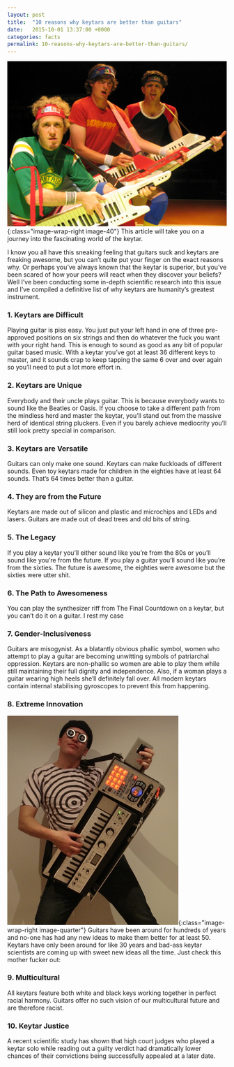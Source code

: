 ```yaml
---
layout: post
title:  "10 reasons why keytars are better than guitars"
date:   2015-10-01 13:37:00 +0000
categories: facts
permalink: 10-reasons-why-keytars-are-better-than-guitars/
---
```


![Keytar Chads](/assets/img/keytar-chad.jpg){:class="image-wrap-right image-40"}
This article will take you on a journey into the fascinating world of the keytar. 
<!--more-->
I know you all have this sneaking feeling that guitars suck and keytars are freaking awesome, but you can’t quite put your finger on the exact reasons why. Or perhaps you’ve always known that the keytar is superior, but you’ve been scared of how your peers will react when they discover your beliefs? Well I’ve been conducting some in-depth scientific research into this issue and I’ve compiled a definitive list of why keytars are humanity’s greatest instrument.

### 1. Keytars are Difficult
Playing guitar is piss easy. You just put your left hand in one of three pre-approved positions on six strings and then do whatever the fuck you want with your right hand. This is enough to sound as good as any bit of popular guitar based music. With a keytar you’ve got at least 36 different keys to master, and it sounds crap to keep tapping the same 6 over and over again so you’ll need to put a lot more effort in.

### 2. Keytars are Unique
Everybody and their uncle plays guitar. This is because everybody wants to sound like the Beatles or Oasis. If you choose to take a different path from the mindless herd and master the keytar, you’ll stand out from the massive herd of identical string pluckers. Even if you barely achieve mediocrity you’ll still look pretty special in comparison.

### 3. Keytars are Versatile
Guitars can only make one sound. Keytars can make fuckloads of different sounds. Even toy keytars made for children in the eighties have at least 64 sounds. That’s 64 times better than a guitar.

### 4. They are from the Future
Keytars are made out of silicon and plastic and microchips and LEDs and lasers. Guitars are made out of dead trees and old bits of string.

### 5. The Legacy
If you play a keytar you’ll either sound like you’re from the 80s or you’ll sound like you’re from the future. If you play a guitar you’ll sound like you’re from the sixties. The future is awesome, the eighties were awesome but the sixties were utter shit.

### 6. The Path to Awesomeness
You can play the synthesizer riff from The Final Countdown on a keytar, but you can’t do it on a guitar. I rest my case

### 7. Gender-Inclusiveness
Guitars are misogynist. As a blatantly obvious phallic symbol, women who attempt to play a guitar are becoming unwitting symbols of patriarchal oppression. Keytars are non-phallic so women are able to play them while still maintaining their full dignity and independence. Also, if a woman plays a guitar wearing high heels she’ll definitely fall over. All modern keytars contain internal stabilising gyroscopes to prevent this from happening.

### 8. Extreme Innovation
![Keytar Scientist](/assets/img/keytar-scientist.jpg){:class="image-wrap-right image-quarter"}
Guitars have been around for hundreds of years and no-one has had any new ideas to make them better for at least 50. Keytars have only been around for like 30 years and bad-ass keytar scientists are coming up with sweet new ideas all the time. Just check this mother fucker out:

### 9. Multicultural
All keytars feature both white and black keys working together in perfect racial harmony. Guitars offer no such vision of our multicultural future and are therefore racist.

### 10. Keytar Justice
A recent scientific study has shown that high court judges who played a keytar solo while reading out a guilty verdict had dramatically lower chances of their convictions being successfully appealed at a later date.
